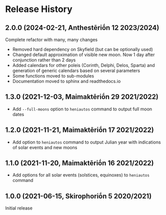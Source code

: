 # Release History

## 2.0.0 (2024-02-21, Anthestēriṓn 12 2023/2024)

Complete refactor with many, many changes

* Removed hard dependency on Skyfield (but can be optionally used)
* Changed default approximation of visible new moon. Now 1 day after conjunction rather than 2 days
* Added calendars for other poleis (Corinth, Delphi, Delos, Sparta) and generation of generic calendars based on several parameters
* Some functions moved to sub-modules
* Documentation moved to sphinx and readthedocs.io

## 1.3.0 (2021-12-03, Maimaktēriṓn 29 2021/2022)

* Add `--full-moons` option to `heniautos` command to output full moon dates

## 1.2.0 (2021-11-21, Maimaktēriṓn 17 2021/2022)

* Add option to `heniautos` command to output Julian year with
  indications of solar events and new moons

## 1.1.0 (2021-11-20, Maimaktēriṓn 16 2021/2022)

* Add options for all solar events (solstices, equinoxes) to `heniautos` command

## 1.0.0 (2021-06-15, Skirophoriṓn 5 2020/2021)

Initial release
